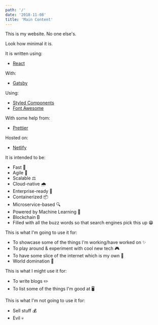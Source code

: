 ```yaml
---
path: '/'
date: '2018-11-08'
title: 'Main Content'
---
```


This is my website. No one else's.

Look how minimal it is.

It is written using:

- [React](https://reactjs.org/)

With:

- [Gatsby](https://www.gatsbyjs.org/)

Using:

- [Styled Components](https://www.styled-components.com/)
- [Font Awesome](https://fontawesome.com/)

With some help from:

- [Prettier](https://prettier.io/)

Hosted on:

- [Netlify](https://www.netlify.com/)

It is intended to be:

- Fast 🐌
- Agile 🐢
- Scalable ⚖️
- Cloud-native 🌧️
- Enterprise-ready 🏢
- Containerized 📦
- Microservice-based 🔍
- Powered by Machine Learning 🤖
- Blockchain ₿
- Filled with all the buzz words so that search engines pick this up 😁

This is what I'm going to use it for:

- To showcase some of the things I'm working/have worked on ✨
- To play around & experiment with cool new tech 🎮
- To have some slice of the internet which is my own 🍰
- World domination 🤘

This is what I might use it for:

- To write blogs ✏️
- To list some of the things I'm good at 🖥️

This is what I'm not going to use it for:

- Sell stuff 💰
- Evil 💀
